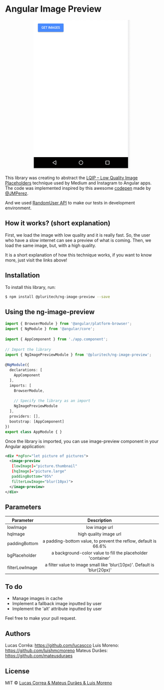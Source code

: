 # Angular Image Preview
<p align="center">
  <img src="./img-preview.gif">
</p>

This library was creating to abstract the [LQIP – Low Quality Image Placeholders](http://www.guypo.com/introducing-lqip-low-quality-image-placeholders/) technique used by Medium and Instagram to Angular apps. The code was implemented inspired by this awesome [codepen](https://codepen.io/jmperez/pen/yYjPER) made by [@JMPerez](https://github.com/JMPerez).

And we used [RandomUser API](https://randomuser.me) to make our tests in development environment.

## How it works? (short explanation)

First, we load the image with low quality and it is really fast. So, the user who have a slow internet can see a preview of what is coming.
Then, we load the same image, but, with a high quality.

It is a short explanation of how this technique works, if you want to know more, just visit the links above!

## Installation

To install this library, run:

```bash
$ npm install @pluritech/ng-image-preview --save
```

## Using the ng-image-preview

```typescript
import { BrowserModule } from '@angular/platform-browser';
import { NgModule } from '@angular/core';

import { AppComponent } from './app.component';

// Import the library
import { NgImagePreviewModule } from '@pluritech/ng-image-preview';

@NgModule({
  declarations: [
    AppComponent
  ],
  imports: [
    BrowserModule,

    // Specify the library as an import
    NgImagePreviewModule
  ],
  providers: [],
  bootstrap: [AppComponent]
})
export class AppModule { }
```

Once the library is imported, you can use image-preview component in your Angular application:

```xml
<div *ngFor="let picture of pictures">
  <image-preview
   [lowImage]="picture.thumbnail"
   [hqImage]="picture.large"
   paddingBottom="95%"
   filterLowImage="blur(10px)">
  </image-preview>
</div>
```

## Parameters
| Parameter        | Description           |
| ------------- |:-------------:|
| lowImage     | low image url |
| hqImage     |  high quality image url |
| paddingBottom | a padding-bottom value, to prevent the reflow, default is 66.6%       |
| bgPlaceholder | a background-color value to fill the placeholder 'container'      |
| filterLowImage | a filter value to image small like 'blur(10px)'. Default is 'blur(20px)'       |


## To do
* Manage images in cache
* Implement a fallback image inputted by user
* Implement the 'alt' attribute inputted by user

Feel free to make your pull request.

## Authors

Lucas Corrẽa: https://github.com/lucascco
Luis Moreno: https://github.com/luishmcmoreno
Mateus Durâes: https://github.com/mateusduraes

## License

MIT © [Lucas Correa & Mateus Durães & Luis Moreno](mailto:lucasccorrea@gmail.com)
